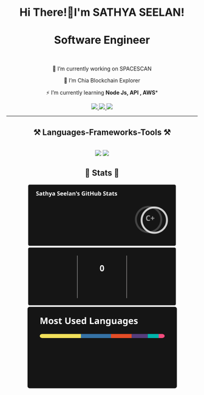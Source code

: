 <h1 align="center">
    Hi There!👋I'm SATHYA SEELAN!
   </h1>

<h1 align="center">Software Engineer </h1>


<br/>

<div align="center">

 🔭 I’m currently working on SPACESCAN
 
 🌱 I’m Chia Blockchain Explorer

⚡ I’m currently learning **Node Js, API , AWS***

 </div>
 
<div align="center"> 
  <a href="mailto:sathyaseelangunasekar@gmail.com">
    <img src="https://img.shields.io/badge/Gmail-333333?style=for-the-badge&logo=gmail&logoColor=red" />
  </a>
  <a href="https://www.linkedin.com/in/sathya-seelan-gunasekar/" target="_blank">
    <img src="https://img.shields.io/badge/LinkedIn-0077B5?style=for-the-badge&logo=linkedin&logoColor=white" target="_blank" />
  </a>
  <a href="https://sathyaseelang.github.io/Portfolio/" target="_blank">
     <img src="https://img.shields.io/badge/Portfolio-FF5722?style=for-the-badge&logo=todoist&logoColor=white" target="_blank" /> <!-- sqlite, safari, google-chrome are other good icon options -->
  </a>
</div>

 <hr/>
 
<h2 align="center">⚒️ Languages-Frameworks-Tools ⚒️</h2>
<br/>
<div align="center">
    <img src="https://skillicons.dev/icons?i=react,html,css,vscode,github,figma,git" />
    <img src="https://skillicons.dev/icons?i=nodejs,python,javascript,c,java,nextjs,mysql" /><br>
</div>

<h2 align="center"> 🤖 Stats 🤖</h2>
<div align=center>
  <img width=390   src="https://raw.githubusercontent.com/SathyaSeelanG/SathyaSeelanG/53e3deeb41e0d317404bf0c88a0fee0e69c21494/Files/stats1.svg" alt="streak stats"/>
  <img width=390  src="https://raw.githubusercontent.com/SathyaSeelanG/SathyaSeelanG/53e3deeb41e0d317404bf0c88a0fee0e69c21494/Files/stats2.svg"  alt="readme stats" />
  <br/>
  <img width=395 align="center" src="https://raw.githubusercontent.com/SathyaSeelanG/SathyaSeelanG/53e3deeb41e0d317404bf0c88a0fee0e69c21494/Files/stats3.svg" alt="top langs" />
</div>


